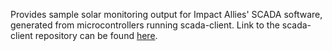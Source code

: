 Provides sample solar monitoring output for Impact Allies' SCADA software, generated from microcontrollers running scada-client. Link to the scada-client repository can be found [here](https://github.com/create-scada/scada-client). 
